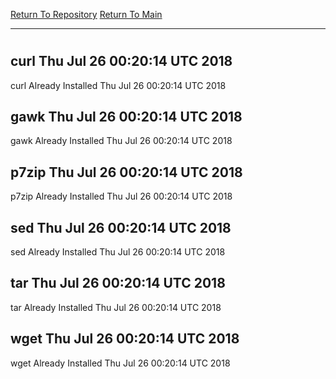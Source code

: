 [Return To Repository](https://github.com/deathbybandaid/piholeparser/)
[Return To Main](https://github.com/deathbybandaid/piholeparser/blob/master/RecentRunLogs/Mainlog.md)
____________________________________
# 
## curl Thu Jul 26 00:20:14 UTC 2018
curl Already Installed Thu Jul 26 00:20:14 UTC 2018
## gawk Thu Jul 26 00:20:14 UTC 2018
gawk Already Installed Thu Jul 26 00:20:14 UTC 2018
## p7zip Thu Jul 26 00:20:14 UTC 2018
p7zip Already Installed Thu Jul 26 00:20:14 UTC 2018
## sed Thu Jul 26 00:20:14 UTC 2018
sed Already Installed Thu Jul 26 00:20:14 UTC 2018
## tar Thu Jul 26 00:20:14 UTC 2018
tar Already Installed Thu Jul 26 00:20:14 UTC 2018
## wget Thu Jul 26 00:20:14 UTC 2018
wget Already Installed Thu Jul 26 00:20:14 UTC 2018
